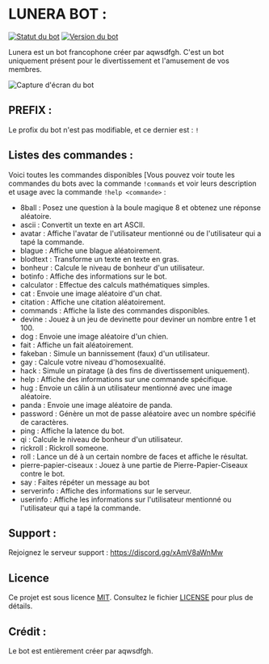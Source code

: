 # LUNERA BOT :

[![Statut du bot](https://img.shields.io/badge/statut-en%20ligne-brightgreen.svg)](https://discord.gg/xAmV8aWnMw)
[![Version du bot](https://img.shields.io/badge/version-1.0.0-blue.svg)](https://github.com/aqwsdfgh/Lunera-Doc/tree/main)

Lunera est un bot francophone créer par aqwsdfgh. C'est un bot uniquement présent pour le divertissement et l'amusement de vos membres.

![Capture d'écran du bot](https://media.discordapp.net/attachments/1147256323872927915/1147307315419168929/image.png)

## PREFIX :

Le profix du bot n'est pas modifiable, et ce dernier est : `!`
## Listes des commandes :

Voici toutes les commandes disponibles [Vous pouvez voir toute les commandes du bots avec la commande `!commands` et voir leurs description et usage avec la commande `!help <commande>` :

  - 8ball : Posez une question à la boule magique 8 et obtenez une réponse aléatoire.
  - ascii : Convertit un texte en art ASCII.
  - avatar : Affiche l'avatar de l'utilisateur mentionné ou de l'utilisateur qui a tapé la commande.
  - blague : Affiche une blague aléatoirement.
  - blodtext : Transforme un texte en texte en gras.
  - bonheur : Calcule le niveau de bonheur d'un utilisateur.
  - botinfo : Affiche des informations sur le bot.
  - calculator : Effectue des calculs mathématiques simples.
  - cat : Envoie une image aléatoire d'un chat.
  - citation : Affiche une citation aléatoirement.
  - commands : Affiche la liste des commandes disponibles.
  - devine : Jouez à un jeu de devinette pour deviner un nombre entre 1 et 100.
  - dog : Envoie une image aléatoire d'un chien.
  - fait : Affiche un fait aléatoirement.
  - fakeban : Simule un bannissement (faux) d'un utilisateur.
  - gay : Calcule votre niveau d'homosexualité.
  - hack : Simule un piratage (à des fins de divertissement uniquement).
  - help : Affiche des informations sur une commande spécifique.
  - hug : Envoie un câlin à un utilisateur mentionné avec une image aléatoire.
  - panda : Envoie une image aléatoire de panda.
  - password : Génère un mot de passe aléatoire avec un nombre spécifié de caractères.
  - ping : Affiche la latence du bot.
  - qi : Calcule le niveau de bonheur d'un utilisateur.
  - rickroll : Rickroll someone.
  - roll : Lance un dé à un certain nombre de faces et affiche le résultat.
  - pierre-papier-ciseaux : Jouez à une partie de Pierre-Papier-Ciseaux contre le bot.
  - say : Faites répéter un message au bot
  - serverinfo : Affiche des informations sur le serveur.
  - userinfo : Affiche les informations sur l'utilisateur mentionné ou l'utilisateur qui a tapé la commande.

## Support :

Rejoignez le serveur support : https://discord.gg/xAmV8aWnMw

## Licence

Ce projet est sous licence [MIT](LICENSE). Consultez le fichier [LICENSE](LICENSE) pour plus de détails.

## Crédit :

Le bot est entièrement créer par aqwsdfgh.

